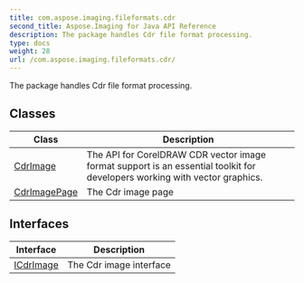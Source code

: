 ```yaml
---
title: com.aspose.imaging.fileformats.cdr
second_title: Aspose.Imaging for Java API Reference
description: The package handles Cdr file format processing.
type: docs
weight: 28
url: /com.aspose.imaging.fileformats.cdr/
---
```


The package handles Cdr file format processing.


## Classes

| Class | Description |
| --- | --- |
| [CdrImage](../com.aspose.imaging.fileformats.cdr/cdrimage) | The API for CorelDRAW CDR vector image format support is an essential toolkit for developers working with vector graphics. |
| [CdrImagePage](../com.aspose.imaging.fileformats.cdr/cdrimagepage) | The Cdr image page |

## Interfaces

| Interface | Description |
| --- | --- |
| [ICdrImage](../com.aspose.imaging.fileformats.cdr/icdrimage) | The Cdr image interface |
